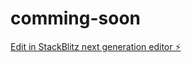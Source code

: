 # comming-soon

[Edit in StackBlitz next generation editor ⚡️](https://stackblitz.com/~/github.com/OtanuLLC/comming-soon)